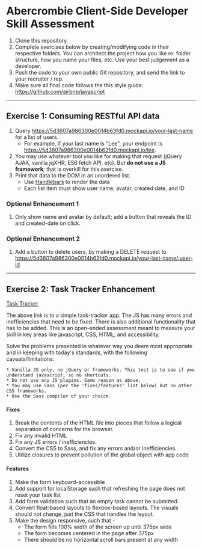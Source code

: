 # Abercrombie Client-Side Developer Skill Assessment
1. Clone this repository.
2. Complete exercises below by creating/modifying code in their respective folders. You can architect the project how you like re: folder structure, how you name your files, etc. Use your best judgement as a developer.
3. Push the code to your own public Git repository, and send the link to your recruiter / rep.
4. Make sure all final code follows the this style guide: https://github.com/airbnb/javascript
***

## Exercise 1: Consuming RESTful API data
1. Query https://5d3607a986300e0014b63fd0.mockapi.io/your-last-name for a list of users.
    * For example, if your last name is "Lee", your endpoint is https://5d3607a986300e0014b63fd0.mockapi.io/lee.
2. You may use whatever tool you like for making that request (jQuery AJAX, vanilla jqXHR, ES6 fetch API, etc). But __do not use a JS framework__; that is overkill for this exercise.
3. Print that data to the DOM in an unordered list.
    * Use [Handlebars](https://handlebarsjs.com/) to render the data
    * Each list item must show user name, avatar, created date, and ID
  
### Optional Enhancement 1
1. Only show name and avatar by default; add a button that reveals the ID and created-date on click.

### Optional Enhancement 2
1. Add a button to delete users, by making a DELETE request to https://5d3607a986300e0014b63fd0.mockapi.io/your-last-name/:user-id.

***

## Exercise 2: Task Tracker Enhancement
[Task Tracker](./exercise-2/index.html)

The above link is to a simple task-tracker app. The JS has many errors and inefficiencies that need to be fixed. There is also additional functionality that has to be added.  This is an open-ended assessment meant to measure your skill in key areas like javascript, CSS, HTML, and accessibility.

Solve the problems presented in whatever way you deem most appropriate and in keeping with today's standards, with the following caveats/limitations:

    * Vanilla JS only, no jQuery or frameworks. This test is to see if you understand javascript, so no shortcuts.
    * Do not use any JS plugins. Same reason as above.
    * You may use Sass (per the 'fixes/features' list below) but no other CSS frameworks.
    * Use the Sass compiler of your choice.

#### Fixes
1. Break the contents of the HTML file into pieces that follow a logical separation of concerns for the browser.
2. Fix any invalid HTML
3. Fix any JS errors / inefficiencies.
4. Convert the CSS to Sass, and fix any errors and/or inefficiencies.
5. Utilize closures to prevent pollution of the global object with app code

#### Features
1. Make the form keyboard-accessible
2. Add support for localStorage such that refreshing the page does not reset your task list
3. Add form validation such that an empty task cannot be submitted.
4. Convert float-based layouts to flexbox-based layouts. The visuals should not change, just the CSS that handles the layout.
5. Make the design responsive, such that -
    * The form fills 100% width of the screen up until 375px wide
    * The form becomes centered in the page after 375px
    * There should be no horizontal scroll bars present at any width
